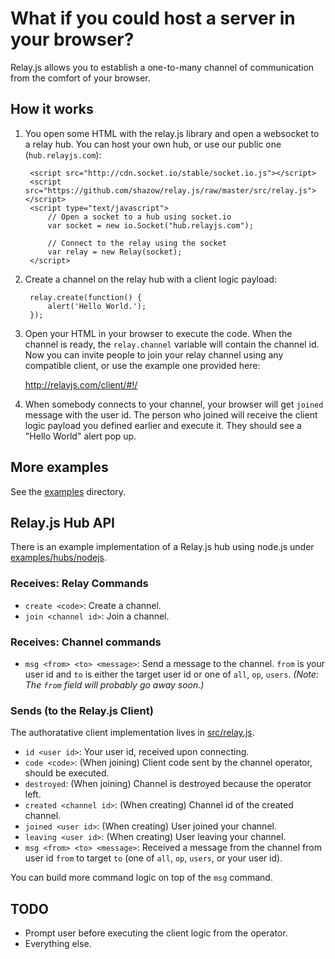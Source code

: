 # What if you could host a server in your browser?

Relay.js allows you to establish a one-to-many channel of communication from the comfort of your browser.

## How it works

1. You open some HTML with the relay.js library and open a websocket to a relay hub.
   You can host your own hub, or use our public one (`hub.relayjs.com`):

        <script src="http://cdn.socket.io/stable/socket.io.js"></script>
        <script src="https://github.com/shazow/relay.js/raw/master/src/relay.js"></script>
        <script type="text/javascript">
            // Open a socket to a hub using socket.io
            var socket = new io.Socket("hub.relayjs.com");

            // Connect to the relay using the socket
            var relay = new Relay(socket);
        </script>

2. Create a channel on the relay hub with a client logic payload:

        relay.create(function() {
            alert('Hello World.');
        });

3. Open your HTML in your browser to execute the code. When the channel is ready, the `relay.channel` variable will contain the channel id. Now you can invite people to join your relay channel using any compatible client, or use the example one provided here:

    http://relayjs.com/client/#!/<channel id>

4. When somebody connects to your channel, your browser will get `joined` message with the user id. The person who joined will receive the client logic payload you defined earlier and execute it. They should see a "Hello World" alert pop up.


## More examples

See the [examples](https://github.com/shazow/relay.js/tree/master/examples) directory.


## Relay.js Hub API

There is an example implementation of a Relay.js hub using node.js under [examples/hubs/nodejs](https://github.com/shazow/relay.js/tree/master/examples/hubs/nodejs).

### Receives: Relay Commands

* `create <code>`: Create a channel.
* `join <channel id>`: Join a channel.

### Receives: Channel commands

* `msg <from> <to> <message>`: Send a message to the channel. `from` is your user id and `to` is either the target user id or one of `all`, `op`, `users`.
  *(Note: The `from` field will probably go away soon.)*

### Sends (to the Relay.js Client)

The authoratative client implementation lives in [src/relay.js](https://github.com/shazow/relay.js/blob/master/src/relay.js).

* `id <user id>`: Your user id, received upon connecting.
* `code <code>`: (When joining) Client code sent by the channel operator, should be executed.
* `destroyed`: (When joining) Channel is destroyed because the operator left.
* `created <channel id>`: (When creating) Channel id of the created channel.
* `joined <user id>`: (When creating) User joined your channel.
* `leaving <user id>`: (When creating) User leaving your channel.
* `msg <from> <to> <message>`: Received a message from the channel from user id `from` to target `to` (one of `all`, `op`, `users`, or your user id).

You can build more command logic on top of the `msg` command.


## TODO

* Prompt user before executing the client logic from the operator.
* Everything else.
